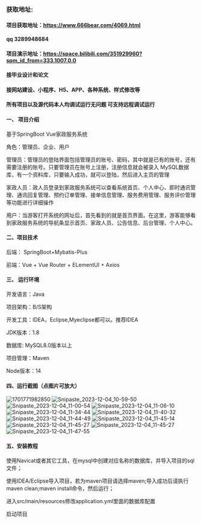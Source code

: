 ### 获取地址:
#### 项目获取地址：https://www.666bear.com/4069.html
#### qq 3289948684
#### 项目演示地址：https://space.bilibili.com/351929960?spm_id_from=333.1007.0.0
#### 接毕业设计和论文
#### 接网站建设、小程序、H5、APP、各种系统、样式修改等

#### 所有项目以及源代码本人均调试运行无问题 可支持远程调试运行

#### 一、 项目介绍
基于SpringBoot Vue家政服务系统

角色：管理员、企业、用户

管理员：管理员的登陆界面包括管理员的账号、密码，其中就是已有的账号，还有需要注册的账号。只要管理员在账号上注册，注册信息就会被录入 MySQL数据库，有一个资料库，只要输入成功，就可以登陆，然后进入主页的管理

家政人员：政人员登录到家政服务系统可以查看系统首页、个人中心、即时通讯管理、通讯回复管理、预约订单管理、接单信息管理、服务费用管理、服务评价管理等功能进行详细操作

用户：当游客打开系统的网址后，首先看到的就是首页界面。在这里，游客能够看到家政服务系统的导航条显示首页、家政人员、公告信息、后台管理、个人中心。
#### 二、项目技术
后端： SpringBoot+Mybatis-Plus

前端：Vue + Vue Router + ELementUI + Axios

#### 三、 运行环境
开发语言：Java

项目架构：B/S架构

开发工具：IDEA，Eclipse,Myeclipse都可以。推荐IDEA

JDK版本：1.8

数据库: MySQL8.0版本以上

项目管理：Maven

Node版本：14
#### 四、运行截图（点图片可放大）
![1701771982850](https://github.com/666bears/housekeping/assets/143094776/c80a7b39-a429-4aa6-af3f-e0a31e9eea4c)
![Snipaste_2023-12-04_10-59-50](https://github.com/666bears/housekeping/assets/143094776/ceedb574-ac6a-48a7-88cf-db35b3260c40)
![Snipaste_2023-12-04_11-00-54](https://github.com/666bears/housekeping/assets/143094776/94f0d756-ce4b-4a34-8a58-737b20dcd47b)
![Snipaste_2023-12-04_11-06-10](https://github.com/666bears/housekeping/assets/143094776/01c4b708-e937-4c88-b5a9-dff43610fb98)
![Snipaste_2023-12-04_11-34-44](https://github.com/666bears/housekeping/assets/143094776/135f0808-55a4-4e24-b6d9-840c206efb56)
![Snipaste_2023-12-04_11-40-32](https://github.com/666bears/housekeping/assets/143094776/130f6119-5c80-4699-be24-65ac68c87da9)
![Snipaste_2023-12-04_11-44-49](https://github.com/666bears/housekeping/assets/143094776/be8a845b-4e7d-42c8-8ecc-205e021237fe)
![Snipaste_2023-12-04_11-45-14](https://github.com/666bears/housekeping/assets/143094776/4b24d712-a82c-46ca-a8c1-100c86183882)
![Snipaste_2023-12-04_11-45-27](https://github.com/666bears/housekeping/assets/143094776/a1a63b4b-d321-4fc3-ac7e-6818f3ebd77c)
![Snipaste_2023-12-04_11-45-27](https://github.com/666bears/housekeping/assets/143094776/e07dbd22-4605-4378-af12-046f26ad055a)
![Snipaste_2023-12-04_11-47-55](https://github.com/666bears/housekeping/assets/143094776/25cd9855-8af6-4810-b8e3-e31c71416c22)


#### 五、安装教程
使用Navicat或者其它工具，在mysql中创建对应名称的数据库，并导入项目的sql文件；

使用IDEA/Eclipse导入项目，若为maven项目请选择maven;导入成功后请执行maven clean;maven install命令，然后运行；

进入src/main/resources修改application.yml里面的数据库配置

启动项目





